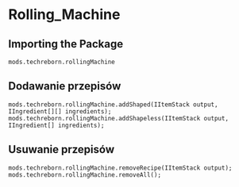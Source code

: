 # Rolling_Machine

## Importing the Package
`mods.techreborn.rollingMachine`

## Dodawanie przepisów
```zenscript
mods.techreborn.rollingMachine.addShaped(IItemStack output, IIngredient[][] ingredients);
mods.techreborn.rollingMachine.addShapeless(IItemStack output, IIngredient[] ingredients);
```

## Usuwanie przepisów
```zenscript
mods.techreborn.rollingMachine.removeRecipe(IItemStack output);
mods.techreborn.rollingMachine.removeAll();
```